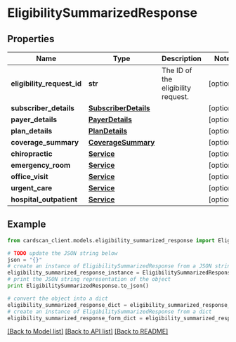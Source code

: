 # EligibilitySummarizedResponse


## Properties
Name | Type | Description | Notes
------------ | ------------- | ------------- | -------------
**eligibility_request_id** | **str** | The ID of the eligibility request. | [optional] 
**subscriber_details** | [**SubscriberDetails**](SubscriberDetails.md) |  | [optional] 
**payer_details** | [**PayerDetails**](PayerDetails.md) |  | [optional] 
**plan_details** | [**PlanDetails**](PlanDetails.md) |  | [optional] 
**coverage_summary** | [**CoverageSummary**](CoverageSummary.md) |  | [optional] 
**chiropractic** | [**Service**](Service.md) |  | [optional] 
**emergency_room** | [**Service**](Service.md) |  | [optional] 
**office_visit** | [**Service**](Service.md) |  | [optional] 
**urgent_care** | [**Service**](Service.md) |  | [optional] 
**hospital_outpatient** | [**Service**](Service.md) |  | [optional] 

## Example

```python
from cardscan_client.models.eligibility_summarized_response import EligibilitySummarizedResponse

# TODO update the JSON string below
json = "{}"
# create an instance of EligibilitySummarizedResponse from a JSON string
eligibility_summarized_response_instance = EligibilitySummarizedResponse.from_json(json)
# print the JSON string representation of the object
print EligibilitySummarizedResponse.to_json()

# convert the object into a dict
eligibility_summarized_response_dict = eligibility_summarized_response_instance.to_dict()
# create an instance of EligibilitySummarizedResponse from a dict
eligibility_summarized_response_form_dict = eligibility_summarized_response.from_dict(eligibility_summarized_response_dict)
```
[[Back to Model list]](../README.md#documentation-for-models) [[Back to API list]](../README.md#documentation-for-api-endpoints) [[Back to README]](../README.md)


